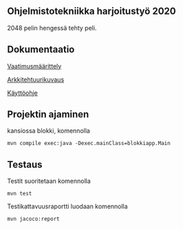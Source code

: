 ## Ohjelmistotekniikka harjoitustyö 2020

2048 pelin hengessä tehty peli.


## Dokumentaatio

[Vaatimusmäärittely](https://github.com/glinoen/ot-harjoitustyo2020/blob/master/dokumentointi/vaatimusmaarittely.md)

[Arkkitehtuurikuvaus](dokumentointi/arkkitehtuuri.md)

[Käyttöohje](dokumentointi/kaytto-ohje.md)

## Projektin ajaminen

kansiossa blokki, komennolla

```
mvn compile exec:java -Dexec.mainClass=blokkiapp.Main
```

## Testaus

Testit suoritetaan komennolla

```
mvn test
```

Testikattavuusraportti luodaan komennolla

```
mvn jacoco:report
```
